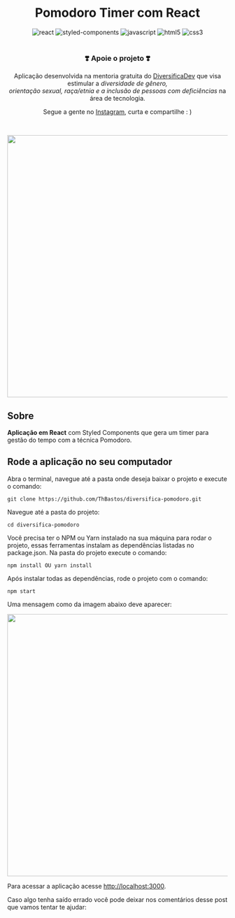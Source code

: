 <h1 align="center">
  Pomodoro Timer com React
</h1>

<div style"display: inline_block" align="center">
  <img aling="center" alt="react" src="https://img.shields.io/badge/React-282a36?style=for-the-badge&logo=react&logoColor=white" />
  <img aling="center" alt="styled-components" src="https://img.shields.io/badge/styled--components-282a36?style=for-the-badge&logo=styled-components&logoColor=white" />
  <img aling="center" alt="javascript" src="https://img.shields.io/badge/JavaScript-282a36?style=for-the-badge&logo=javascript&logoColor=white" />
  <img aling="center" alt="html5" src="https://img.shields.io/badge/HTML5-282a36?style=for-the-badge&logo=html5&logoColor=white" />
  <img aling="center" alt="css3" src="https://img.shields.io/badge/CSS3-282a36?style=for-the-badge&logo=css3&logoColor=white" />
</div>

<br />

<h3 align="center">
  ❣️ Apoie o projeto ❣️ 
</h3>
<p align="center">
  Aplicação desenvolvida na mentoria gratuita do <a target="_blank" href="https://diversifica.dev/">DiversificaDev</a> que visa estimular a <i>diversidade de gênero,<br /> orientação sexual, raça/etnia e a inclusão de pessoas com deficiências</i> na área de tecnologia.
  </p>
  <p align="center">
  Segue a gente no <a href="https://www.instagram.com/diversificadev/">Instagram</a>, curta e compartilhe : )
</p>

<br />

<p align="center">
  <img align="center" width="600" src="https://diversifica.dev/wp-content/uploads/2022/12/Screen-Shot-2022-12-19-at-13.23.15-1024x561.png">
</p>


## Sobre 
<strong>Aplicação em React</strong> com Styled Components que gera um timer para gestão do tempo com a técnica Pomodoro.

## Rode a aplicação no seu computador
Abra o terminal, navegue até a pasta onde deseja baixar o projeto e execute o comando:
```
git clone https://github.com/ThBastos/diversifica-pomodoro.git
```
Navegue até a pasta do projeto:
```
cd diversifica-pomodoro
```
Você precisa ter o NPM ou Yarn instalado na sua máquina para rodar o projeto, essas ferramentas instalam as dependências listadas no package.json. Na pasta do projeto execute o comando:
```
npm install OU yarn install
```
Após instalar todas as dependências, rode o projeto com o comando:
```
npm start
```
Uma mensagem como da imagem abaixo deve aparecer:
<p align="center">
  <img align="center" width="600" src="https://diversifica.dev/arquivos/diversifica-pomodoro-running.png">
</p>

Para acessar a aplicação acesse [http://localhost:3000](http://localhost:3000).

Caso algo tenha saído errado você pode deixar nos comentários desse post que vamos tentar te ajudar:



